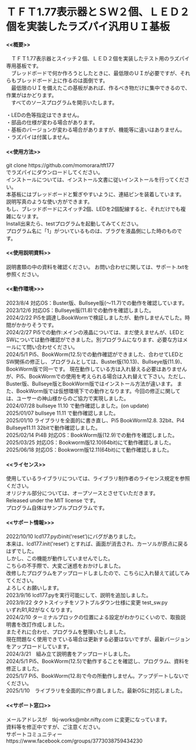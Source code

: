 # ＴＦＴ1.77表示器とＳＷ２個、ＬＥＤ２個を実装したラズパイ汎用ＵＩ基板

<h4><<概要>></h4>
　ＴＦＴ1.77表示器とスイッチ２個、ＬＥＤ２個を実装したテスト用のラズパイ専用基板です。 <br>
　ブレッドボードで何か作ろうとしたときに、最低限のＵＩが必要ですが、それらもブレッドボード上に作るのは面倒です。 <br>
　最低限のＵＩを備えたこの基板があれば、作るべき物だけに集中できるので、作業がはかどります。 <br>
　すべてのソースプログラムを開示いたします。 <br>

・LEDの色等指定はできません。<br>
・部品の仕様が変わる場合があります。 <br>
・基板のバージョンが変わる場合がありますが、機能等に違いはありません。<br>
・ラズパイは付属しません。<br>

<h4><<使用方法>></h4>
git clone https://github.com/momorara/tft177 <br>
でラズパイにダウンロードしてください。<br>
インストールについては、インストール文書に従いインストールを行ってください。<br>
本基板にはブレッドボードと繋ぎやすいように、連結ピンを装着しています。
説明写真のような使い方ができます。<br>
もし、ブレッドボードにスイッチ2個、LEDを2個配線すると、それだけでも複雑になリます。<br>
Install出来たら、testプログラムを起動してみてください。<br>
プログラム名に「1」がついているものは、ブラグを液晶側にした時のものです。<br>

<h4><<使用説明資料>></h4>
説明書類の中の資料を確認ください。
お問い合わせに関しては、サポート.txtを参照ください。<br>

<h4><<動作環境>>></h4>
2023/8/4 対応OS：Buster版、Bullseye版(〜11.7)での動作を確認しています。<br>
2023/12/6 対応OS：Bullseye版(11.8)での動作を確認しました。<br>
2024/2/22 Pi5を調達しBookWormで検証しましたが、動作しませんでした。時間がかかりそうです。<br>
2024/2/27 Pi5での動作:メインの液晶については、まだ使えませんが、LEDとSWについては動作確認ができました。別プログラムになります、必要な方はメールにて問い合わせください。<br>
2024/5/1  Pi5、BookWorm(12.5)での動作確認ができました、合わせてLEDとSW関係の修正し、プログラムとしては、Buster版(10.13)、Bullseye版(11.9)、BookWorm版で同一です。
現在動作している方は入れ替える必要はありませんが、Pi5、BookWormでの使用を考えられる場合は入れ替えて下さい。ただし、Buster版、Bullseye版とBookWorm版ではインストール方法が違います。
また、BookWorm版では仮想環境下での動作となります。今回の修正に関しては、ユーサーの神山様からのご協力で実現しました。<br>
2024/07/28 bullseye 11.10 で動作確認しました。(on update)<br>
2025/01/07 bullseye 11.11 で動作確認しました。<br>
2025/01/10 ライブラリを全面的に書き直し、Pi5 BookWorm12.8. 32bit、Pi4 Bullseye11.11 32bitで動作確認しました。<br>
2025/02/14 Pi4B 対応OS：BookWorm版(12.9)での動作を確認しました。<br>
2025/03/25 対応OS：Bookworm版12.10(64bit)にて動作確認しました。<br>
2025/06/18 対応OS：Bookworm版12.11(64bit)にて動作確認しました。<br>
         
<h4><<ライセンス>></h4>
使用しているライブラリについては、ライブラリ制作者のライセンス規定を参照ください。 <br>
オリジナル部分については、オープソースとさせていただきます。 <br>
Released under the MIT license です。 <br>
プログラム自体はサンプルプログラムです。 <br>

<h4><<サポート情報>>></h4>
2022/10/10
lcd177.pyのinit('reset’)にバグがありました。 <br>
本来は、lcd177.init('reset') とすれば、画面が消去され、カーソルが原点に戻るはずでした。 <br>
しかし、この機能が動作していませんでした。 <br>
こちらの不手際で、大変ご迷惑をおかけしました。 <br>
改修したプログラムをアップロードしましたので、こちらに入れ替えて試してみてください。 <br>
よろしくお願いします。<br>
2023/9/16
lcd177.pyを実行可能にして、説明を追加しました。<br>
2023/9/22
タクトスイッチをソフトブルダウン仕様に変更 test_sw.py<br>
         いずれR1,R2がなくなります。<br>
2024/2/10 ターミナルプロックの位置による設定がわかりにくいので、取扱説明書を改訂作成しました。<br>
またそれに合わせ、プログラムを整理いたしました。<br>
現在問題なく使用できている場合は更新する必要はないですが、最新バージョンをアップロードしています。<br>
2024/3/21　組み立て説明書をアップロードしました。<br>
2024/5/1  Pi5、BookWorm(12.5)で動作することを確認し、プログラム、資料を修正しました。<br>
2025/1/7  Pi5、BookWorm(12.8)で今の所動作しません。アップデートしないでください。<br>
2025/1/10　ライブラリを全面的に作り直しました。最新OSに対応しました。<br>
         
<h4><<サポート窓口>></h4>
  メールアドレスが　tkj-works@mbr.nifty.com に変更になっています。<br>
  資料等を修正中ですが、ご注意ください。<br>
  サポートコミュニティー　https://www.facebook.com/groups/3773038759434230<br>
